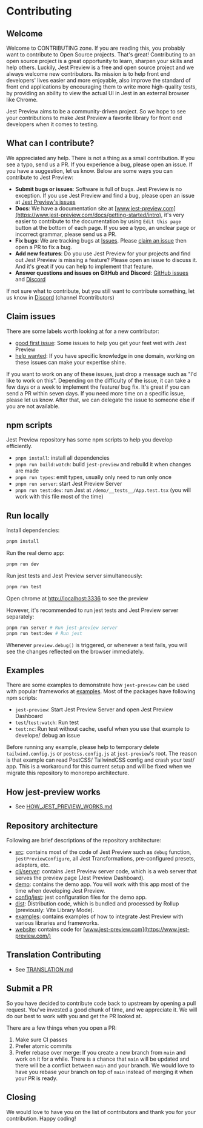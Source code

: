 # Contributing

## Welcome

Welcome to CONTRIBUTING zone. If you are reading this, you probably want to contribute to Open Source projects. That's great! Contributing to an open source project is a great opportunity to learn, sharpen your skills and help others. Luckily, Jest Preview is a free and open source project and we always welcome new contributors. Its mission is to help front end developers' lives easier and more enjoyable, also improve the standard of front end applications by encouraging them to write more high-quality tests, by providing an ability to view the actual UI in Jest in an external browser like Chrome.

Jest Preview aims to be a community-driven project. So we hope to see your contributions to make Jest Preview a favorite library for front end developers when it comes to testing.

## What can I contribute?

We appreciated any help. There is not a thing as a small contribution. If you see a typo, send us a PR. If you experience a bug, please open an issue. If you have a suggestion, let us know. Below are some ways you can contribute to Jest Preview:

- **Submit bugs or issues**: Software is full of bugs. Jest Preview is no exception. If you use Jest Preview and find a bug, please open an issue at [Jest Preview's issues](https://github.com/nvh95/jest-preview/issues)
- **Docs**: We have a documentation site at [www.jest-preview.com](https://www.jest-preview.com/docs/getting-started/intro), it's very easier to contribute to the documentation by using `Edit this page` button at the bottom of each page. If you see a typo, an unclear page or incorrect grammar, please send us a PR.
- **Fix bugs**: We are tracking bugs at [Issues](https://github.com/nvh95/jest-preview/issues). Please [claim an issue](#claim-issues) then open a PR to fix a bug.
- **Add new features**: Do you use Jest Preview for your projects and find out Jest Preview is missing a feature? Please open an issue to discuss it. And it's great if you can help to implement that feature.
- **Answer questions and issues on GitHub and Discord**: [GitHub issues](https://github.com/nvh95/jest-preview/issues) and [Discord](https://discord.gg/z4DRBmk7vx)

If not sure what to contribute, but you still want to contribute something, let us know in [Discord](https://discord.gg/z4DRBmk7vx) (channel #contributors)

## Claim issues

There are some labels worth looking at for a new contributor:

- [good first issue](https://github.com/nvh95/jest-preview/issues?q=is%3Aopen+is%3Aissue+label%3A%22good+first+issue%22): Some issues to help you get your feet wet with Jest Preview
- [help wanted](https://github.com/nvh95/jest-preview/issues?q=is%3Aopen+is%3Aissue+label%3A%22help+wanted%22): If you have specific knowledge in one domain, working on these issues can make your expertise shine.

If you want to work on any of these issues, just drop a message such as "I'd like to work on this". Depending on the difficulty of the issue, it can take a few days or a week to implement the feature/ bug fix. It's great if you can send a PR within seven days. If you need more time on a specific issue, please let us know. After that, we can delegate the issue to someone else if you are not available.

## npm scripts

Jest Preview repository has some npm scripts to help you develop efficiently.

- `pnpm install`: install all dependencies
- `pnpm run build:watch`: build `jest-preview` and rebuild it when changes are made
- `pnpm run types`: emit types, usually only need to run only once
- `pnpm run server`: start Jest Preview Server
- `pnpm run test:dev`: run Jest at `/demo/__tests__/App.test.tsx` (you will work with this file most of the time)

## Run locally

Install dependencies:

```bash
pnpm install
```

Run the real demo app:

```bash
pnpm run dev
```

Run jest tests and Jest Preview server simultaneously:

```bash
pnpm run test
```

Open chrome at <http://localhost:3336> to see the preview

However, it's recommended to run jest tests and Jest Preview server separately:

```bash
pnpm run server # Run jest-preview server
pnpm run test:dev # Run jest
```

Whenever `preview.debug()` is triggered, or whenever a test fails, you will see the changes reflected on the browser immediately.

## Examples

There are some examples to demonstrate how `jest-preview` can be used with popular frameworks at [examples](https://github.com/nvh95/jest-preview/tree/main/examples). Most of the packages have following npm scripts:

- `jest-preview`: Start Jest Preview Server and open Jest Preview Dashboard
- `test`/`test:watch`: Run test
- `test:nc`: Run test without cache, useful when you use that example to develope/ debug an issue

Before running any example, please help to temporary delete `tailwind.config.js` or `postcss.config.js` at `jest-preview`'s root. The reason is that example can read PostCSS/ TailwindCSS config and crash your test/ app. This is a workaround for this current setup and will be fixed when we migrate this repository to monorepo architecture.

## How jest-preview works

- See [HOW_JEST_PREVIEW_WORKS.md](https://github.com/nvh95/jest-preview/tree/main/HOW_JEST_PREVIEW_WORKS.md)

## Repository architecture

Following are brief descriptions of the repository architecture:

- [src](https://github.com/nvh95/jest-preview/tree/main/src/): contains most of the code of Jest Preview such as `debug` function, `jestPreviewConfigure`, all Jest Transformations, pre-configured presets, adapters, etc.
- [cli/server](https://github.com/nvh95/jest-preview/tree/main/cli/server): contains Jest Preview server code, which is a web server that serves the preview page (Jest Preview Dashboard).
- [demo](https://github.com/nvh95/jest-preview/tree/main/demo/): contains the demo app. You will work with this app most of the time when developing Jest Preview.
- [config/jest](https://github.com/nvh95/jest-preview/tree/main/config/jest/): jest configuration files for the demo app.
- [dist](https://github.com/nvh95/jest-preview/tree/main/dist/): Distribution code, which is bundled and processed by Rollup (previously: Vite Library Mode).
- [examples](https://github.com/nvh95/jest-preview/tree/main/examples/): contains examples of how to integrate Jest Preview with various libraries and frameworks.
- [website](https://github.com/nvh95/jest-preview/tree/main/website/): contains code for [www.jest-preview.com](https://www.jest-preview.com/)

## Translation Contributing

- See [TRANSLATION.md](https://github.com/nvh95/jest-preview/tree/main/TRANSLATION.md)

## Submit a PR

So you have decided to contribute code back to upstream by opening a pull request. You've invested a good chunk of time, and we appreciate it. We will do our best to work with you and get the PR looked at.

There are a few things when you open a PR:

1. Make sure CI passes
2. Prefer atomic commits
3. Prefer rebase over merge: If you create a new branch from `main` and work on it for a while. There is a chance that `main` will be updated and there will be a conflict between `main` and your branch. We would love to have you rebase your branch on top of `main` instead of merging it when your PR is ready.

## Closing

We would love to have you on the list of contributors and thank you for your contribution. Happy coding!
